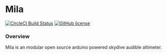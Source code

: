 # Mila
[![CircleCI Build Status](https://circleci.com/gh/FERRERDEV/Mila/tree/develop?style=shield)](https://circleci.com/gh/FERRERDEV/Mila/tree/develop)
[![GitHub license](https://img.shields.io/badge/license-MIT-blue.svg)](https://raw.githubusercontent.com/FERRERDEV/Mila/master/LICENSE)

### Overview
Mila is an modular open source arduino powered skydive audible altimeter.

